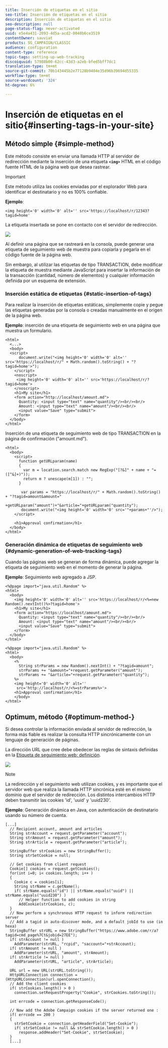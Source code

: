 ```yaml
---
title: Inserción de etiquetas en el sitio
seo-title: Inserción de etiquetas en el sitio
description: Inserción de etiquetas en el sitio
seo-description: null
page-status-flag: never-activated
uuid: e5e4a431-2093-4d5a-acd2-0040b6ce3519
contentOwner: sauviat
products: SG_CAMPAIGN/CLASSIC
audience: configuration
content-type: reference
topic-tags: setting-up-web-tracking
discoiquuid: 57988b00-62cc-43d3-a2eb-bfed5bff7dc1
translation-type: tm+mt
source-git-commit: 70b143445b2e77128b9404e35d96b39694d55335
workflow-type: tm+mt
source-wordcount: '324'
ht-degree: 6%

---
```



# Inserción de etiquetas en el sitio{#inserting-tags-in-your-site}

## Método simple {#simple-method}

Este método consiste en enviar una llamada HTTP al servidor de redirección mediante la inserción de una etiqueta **`<img>`** HTML en el código fuente HTML de la página web que desea rastrear.

>[!IMPORTANT]
>
>Este método utiliza las cookies enviadas por el explorador Web para identificar el destinatario y no es 100% confiable.

**Ejemplo**:

```
<img height='0' width='0' alt='' src='https://localhost/r/12343?tagid=home'
```

La etiqueta insertada se pone en contacto con el servidor de redirección.

![](assets/d_ncs_integration_webtracking_structure2.png)

Al definir una página que se rastreará en la consola, puede generar una etiqueta de seguimiento web de muestra para copiarla y pegarla en el código fuente de la página web.

Sin embargo, al utilizar las etiquetas de tipo TRANSACTION, debe modificar la etiqueta de muestra mediante JavaScript para insertar la información de la transacción (cantidad, número de elementos) y cualquier información definida por un esquema de extensión.

### Inserción estática de etiquetas {#static-insertion-of-tags}

Para realizar la inserción de etiquetas estáticas, simplemente copie y pegue las etiquetas generadas por la consola o creadas manualmente en el origen de la página web.

**Ejemplo**: inserción de una etiqueta de seguimiento web en una página que muestra un formulario.

```
<html>
  <...>
  <body>
  <script>
      document.write("<img height='0' width='0' alt='' src='https://localhost/r/" + Math.random().toString() + "?tagid=home'>");
    </script>
    <noscript>
     <img height='0' width='0' alt='' src='https://localhost/r/?tagid=home'>
    </noscript>
    <h1>My site</h1>
    <form action="http://localhost/amount.md">
      Quantity: <input type="text" name="quantity"/><br/><br/>
      Amount: <input type="text" name="amount"/><br/><br/>
      <input value="Save" type="submit">
    </form>
  </body>
</html>
```

Inserción de una etiqueta de seguimiento web de tipo TRANSACTION en la página de confirmación (&quot;amount.md&quot;).

```
<html>
  <body>
    <script>
      function getURLparam(name) 
      {
        var m = location.search.match new RegExp("[?&]" + name + "=([^&]+)"));
        return m ? unescape(m[1]) : "";
      }
 
       var params = "https://localhost/r/" + Math.random().toString() + "?tagid=amount&amount="
                      +getURLparam("amount")+"&article="+getURLparam("quantity");
       document.write("<img height='0' width='0' src='"+params+"'/>");
    </script>

    <h1>Approval confirmation</h1>
  </body>
</html>
```

### Generación dinámica de etiquetas de seguimiento web {#dynamic-generation-of-web-tracking-tags}

Cuando las páginas web se generan de forma dinámica, puede agregar la etiqueta de seguimiento web en el momento de generar la página.

**Ejemplo**: Seguimiento web agregado a JSP.

```
<%@page import="java.util.Random" %>
<html>
  <body>
    <img height='0' width='0' alt='' src='https://localhost/r/<%=new Random().nextInt()%>?tagid=home'>
    <h1>My site</h1>
    <form action="https://localhost/amount.md">
      Quantity: <input type="text" name="quantity"/><br/><br/>
      Amount: <input type="text" name="amount"/><br/><br/>
      <input value="Save" type="submit">
    </form>
  </body>
</html>
```

```
<%@page import="java.util.Random" %>
<html>
  <body>
    <%  
      String strParams = new Random().nextInt() + "?tagid=amount";
      strParams += "&amount="+request.getParameter("amount");
      strParams += "&article="+request.getParameter("quantity");
    %>
    <img height='0' width='0' alt=''
     src='http://localhost/r/<%=strParams%>'>
    <h1>Approval confirmation</h1>
    </body>
</html>
```

## Optimum, método {#optimum-method-}

Si desea controlar la información enviada al servidor de redirección, la forma más fiable es realizar la consulta HTTP sincrónicamente con un lenguaje de generación de páginas.

La dirección URL que cree debe obedecer las reglas de sintaxis definidas en la [Etiqueta de seguimiento web: definición](../../configuration/using/web-tracking-tag--definition.md).

![](assets/d_ncs_integration_webtracking_structure3.png)

>[!NOTE]
>
>La redirección y el seguimiento web utilizan cookies, y es importante que el servidor web que realiza la llamada HTTP sincrónica esté en el mismo dominio que el servidor de redirección. Los distintos intercambios HTTP deben transmitir las cookies &#39;id&#39;, &#39;uuid&#39; y &#39;uuid230&#39;.

**Ejemplo**: Generación dinámica en Java, con autenticación de destinatario usando su número de cuenta.

```
[...]
  // Recipient account, amount and articles
  String strAccount = request.getParameter("account");
  String strAmount = request.getParameter("amount");
  String strArticle = request.getParameter("article");

  StringBuffer strCookies = new StringBuffer();
  String strSetCookie = null;

  // Get cookies from client request
  Cookie[] cookies = request.getCookies();
  for(int i=0; i< cookies.length; i++ )
  {
    Cookie c = cookies[i];
    String strName = c.getName();
    if( strName.equals("id") || strName.equals("uuid") || strName.equals("uuid230") )
      // Helper function to add cookies in string
      AddCookie(strCookies, c);
  }
  // Now perform a synchronous HTTP request to inform redirection server
  // Add a tagid in auto-discover mode, and a default jobId to use (in hexa)
  StringBuffer strURL = new StringBuffer("https://www.adobe.com/r/a?tagid=cmd_page%7Ct&jobid=27EE");
  if( strAccount != null )
    AddParameter(strURL, "rcpid", "saccount="+strAccount);
  if( strAmount != null )
    AddParameter(strURL, "amount", strAmount);
  if( strArticle != null )
    AddParameter(strURL, "article", strArticle);
  
  URL url = new URL(strURL.toString());
  HttpURLConnection connection = (HttpURLConnection)url.openConnection();
  // Add the client cookies
  if( strCookies.length() > 0 )
    connection.setRequestProperty("Cookie", strCookies.toString());

  int errcode = connection.getResponseCode();

  // Now add the Adobe Campaign cookies if the server returned one :
  if( errcode == 200 )
  {
    strSetCookie = connection.getHeaderField("Set-Cookie");
    if( strSetCookie != null && strSetCookie.length() > 0 )
      response.addHeader("Set-Cookie", strSetCookie);
  }
  [...]
```

